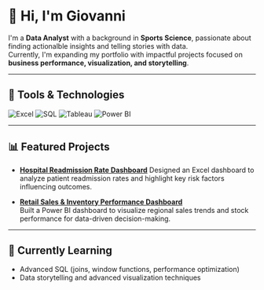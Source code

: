 # 👋 Hi, I'm Giovanni  

I'm a **Data Analyst** with a background in **Sports Science**, passionate about finding actionalble insights and telling stories with data.  
Currently, I'm expanding my portfolio with impactful projects focused on **business performance, visualization, and storytelling**.

---

## 🧰 Tools & Technologies  

![Excel](https://img.shields.io/badge/Excel-217346?style=flat&logo=microsoft-excel&logoColor=white)
![SQL](https://img.shields.io/badge/SQL-336791?style=flat&logo=postgresql&logoColor=white)
![Tableau](https://img.shields.io/badge/Tableau-E97627?style=flat&logo=tableau&logoColor=white)
![Power BI](https://img.shields.io/badge/Power%20BI-F2C811?style=flat&logo=powerbi&logoColor=black)

---

## 📊 Featured Projects  

- **[Hospital Readmission Rate Dashboard](https://github.com/gio-portfolio/Hospital-Readmission-Rate-Project)**
  Designed an Excel dashboard to analyze patient readmission rates and highlight key risk factors influencing outcomes.  

- **[Retail Sales & Inventory Performance Dashboard](https://github.com/gio-portfolio/Retail-Sales-and-Inventory-Performance-Project/tree/main)**  
  Built a Power BI dashboard to visualize  regional sales trends and stock performance for data-driven decision-making.  

---

## 🚀 Currently Learning  

- Advanced SQL (joins, window functions, performance optimization)  
- Data storytelling and advanced visualization techniques  

